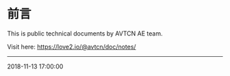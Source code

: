 # 前言  

This is public technical documents by AVTCN AE team.   

Visit here: https://love2.io/@avtcn/doc/notes/

---
2018-11-13 17:00:00



